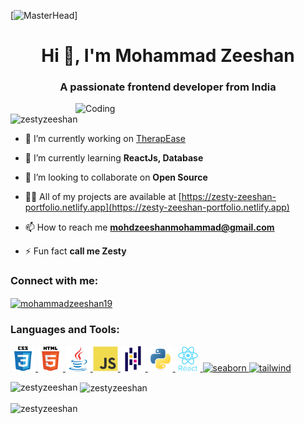 [![MasterHead](https://imgs.search.brave.com/6QhBjTRd2H-kDzjUFSUrtbr0AFt8yCSnqSPUqAkQiCU/rs:fit:500:0:0/g:ce/aHR0cHM6Ly9pbWcu/ZnJlZXBpay5jb20v/cHJlbWl1bS12ZWN0/b3IvY29kaW5nLWNv/bmNlcHQtaWRlYS1w/cm9ncmFtbWluZy1j/b21wdXRlcl8yNzc5/MDQtMzMyOS5qcGc_/c2l6ZT02MjYmZXh0/PWpwZw)]
<h1 align="center">Hi 👋, I'm Mohammad Zeeshan</h1>
<h3 align="center">A passionate frontend developer from India</h3>
<img align="right" alt ="Coding" width="400 src="https://gifdb.com/images/thumbnail/animated-programmer-guy-coding-790a0bs8e8thpisg.webp">

<p align="left"> <img src="https://komarev.com/ghpvc/?username=zestyzeeshan&label=Profile%20views&color=0e75b6&style=flat" alt="zestyzeeshan" /> </p>

- 🔭 I’m currently working on [TherapEase](https://therapease-mentalhealth.netlify.app/)

- 🌱 I’m currently learning **ReactJs, Database**

- 👯 I’m looking to collaborate on **Open Source**

- 👨‍💻 All of my projects are available at [https://zesty-zeeshan-portfolio.netlify.app](https://zesty-zeeshan-portfolio.netlify.app)

- 📫 How to reach me **mohdzeeshanmohammad@gmail.com**

- ⚡ Fun fact **call me Zesty**

<h3 align="left">Connect with me:</h3>
<p align="left">
<a href="https://linkedin.com/in/mohammadzeeshan19" target="blank"><img align="center" src="https://raw.githubusercontent.com/rahuldkjain/github-profile-readme-generator/master/src/images/icons/Social/linked-in-alt.svg" alt="mohammadzeeshan19" height="30" width="40" /></a>
</p>

<h3 align="left">Languages and Tools:</h3>
<p align="left"> <a href="https://www.w3schools.com/css/" target="_blank" rel="noreferrer"> <img src="https://raw.githubusercontent.com/devicons/devicon/master/icons/css3/css3-original-wordmark.svg" alt="css3" width="40" height="40"/> </a> <a href="https://www.w3.org/html/" target="_blank" rel="noreferrer"> <img src="https://raw.githubusercontent.com/devicons/devicon/master/icons/html5/html5-original-wordmark.svg" alt="html5" width="40" height="40"/> </a> <a href="https://www.java.com" target="_blank" rel="noreferrer"> <img src="https://raw.githubusercontent.com/devicons/devicon/master/icons/java/java-original.svg" alt="java" width="40" height="40"/> </a> <a href="https://developer.mozilla.org/en-US/docs/Web/JavaScript" target="_blank" rel="noreferrer"> <img src="https://raw.githubusercontent.com/devicons/devicon/master/icons/javascript/javascript-original.svg" alt="javascript" width="40" height="40"/> </a> <a href="https://pandas.pydata.org/" target="_blank" rel="noreferrer"> <img src="https://raw.githubusercontent.com/devicons/devicon/2ae2a900d2f041da66e950e4d48052658d850630/icons/pandas/pandas-original.svg" alt="pandas" width="40" height="40"/> </a> <a href="https://www.python.org" target="_blank" rel="noreferrer"> <img src="https://raw.githubusercontent.com/devicons/devicon/master/icons/python/python-original.svg" alt="python" width="40" height="40"/> </a> <a href="https://reactjs.org/" target="_blank" rel="noreferrer"> <img src="https://raw.githubusercontent.com/devicons/devicon/master/icons/react/react-original-wordmark.svg" alt="react" width="40" height="40"/> </a> <a href="https://seaborn.pydata.org/" target="_blank" rel="noreferrer"> <img src="https://seaborn.pydata.org/_images/logo-mark-lightbg.svg" alt="seaborn" width="40" height="40"/> </a> <a href="https://tailwindcss.com/" target="_blank" rel="noreferrer"> <img src="https://www.vectorlogo.zone/logos/tailwindcss/tailwindcss-icon.svg" alt="tailwind" width="40" height="40"/> </a> </p>

<p><img align="left" src="https://github-readme-stats.vercel.app/api/top-langs?username=zestyzeeshan&show_icons=true&locale=en&layout=compact" alt="zestyzeeshan" /></p>

<p>&nbsp;<img align="center" src="https://github-readme-stats.vercel.app/api?username=zestyzeeshan&show_icons=true&locale=en" alt="zestyzeeshan" /></p>

<p><img align="center" src="https://github-readme-streak-stats.herokuapp.com/?user=zestyzeeshan&" alt="zestyzeeshan" /></p>
